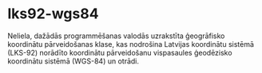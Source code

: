 # lks92-wgs84
Neliela, dažādās programmēšanas valodās uzrakstīta ģeogrāfisko koordinātu pārveidošanas klase, kas nodrošina Latvijas koordinātu sistēmā (LKS-92) norādīto koordinātu pārveidošanu vispasaules ģeodēzisko koordinātu sistēmā (WGS-84) un otrādi.
